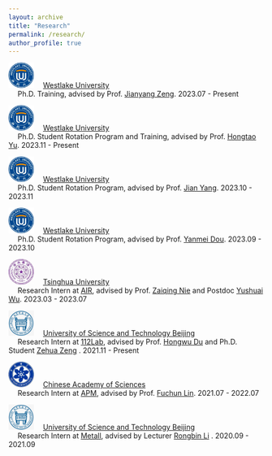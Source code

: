 ```yaml
---
layout: archive
title: "Research"
permalink: /research/
author_profile: true
---
```

<img src="../images/westlake_logo.png" alt="westlake" style="width: 50px; height: 50px;" />&emsp; [Westlake University](https://www.westlake.edu.cn/)    
&emsp; Ph.D. Training, advised by Prof. [Jianyang Zeng](https://en.westlake.edu.cn/faculty/jianyang-zeng.html). 2023.07 - Present

<img src="../images/westlake_logo.png" alt="westlake" style="width: 50px; height: 50px;" />&emsp; [Westlake University](https://www.westlake.edu.cn/)    
&emsp; Ph.D. Student Rotation Program and Training, advised by Prof. [Hongtao Yu](https://en.westlake.edu.cn/faculty/hongtao-yu.html). 2023.11 - Present

<img src="../images/westlake_logo.png" alt="westlake" style="width: 50px; height: 50px;" />&emsp; [Westlake University](https://www.westlake.edu.cn/)    
&emsp; Ph.D. Student Rotation Program, advised by Prof. [Jian Yang](https://www.westlake.edu.cn/faculty/jian-yang.html). 2023.10 - 2023.11

<img src="../images/westlake_logo.png" alt="westlake" style="width: 50px; height: 50px;" />&emsp; [Westlake University](https://www.westlake.edu.cn/)    
&emsp; Ph.D. Student Rotation Program, advised by Prof. [Yanmei Dou](https://www.westlake.edu.cn/faculty/yanmei-dou.html). 2023.09 - 2023.10

<img src="../images/tsinghua.jpg" alt="Tsinghua" style="width: 50px; height: 50px;" />&emsp; [Tsinghua University](https://www.tsinghua.edu.cn/)    
&emsp; Research Intern at [AIR](https://air.tsinghua.edu.cn/), advised by Prof. [Zaiqing Nie](https://air.tsinghua.edu.cn/info/1046/1203.htm) and Postdoc [Yushuai Wu](https://air.tsinghua.edu.cn/airtd/bsh.htm). 2023.03 - 2023.07

<img src="../images/ustb.png" alt="USTB" style="width: 50px; height: 50px;" />&emsp; [University of Science and Technology Beijing](http://en.ustb.edu.cn/)  
&emsp; Research Intern at [112Lab](http://huasheng.ustb.edu.cn/), advised by Prof. [Hongwu Du](http://huasheng.ustb.edu.cn/shiziduiwu/jiaoshixinxi/2020-06-10/244.html) and Ph.D. Student [Zehua Zeng](https://github.com/Starlitnightly) . 2021.11 - Present

<img src="../images/ucas.jpg" alt="UCAS" style="width: 50px; height: 50px;" />&emsp; [Chinese Academy of Sciences](http://www.apm.cas.cn)  
&emsp; Research Intern at [APM](http://www.apm.cas.cn), advised by Prof. [Fuchun Lin](https://people.ucas.edu.cn/~linfuchun). 2021.07 - 2022.07

<img src="../images/ustb.png" alt="USTB" style="width: 50px; height: 50px;" />&emsp; [University of Science and Technology Beijing](http://en.ustb.edu.cn/)  
&emsp; Research Intern at [Metall](https://metall.ustb.edu.cn/), advised by Lecturer [Rongbin Li](https://metall.ustb.edu.cn/szdw/szdwxsjs/ysjsyjx1/jsszbsh1/lrb1/index.htm) . 2020.09 - 2021.09
